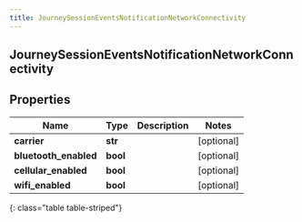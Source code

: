 ```yaml
---
title: JourneySessionEventsNotificationNetworkConnectivity
---
```

## JourneySessionEventsNotificationNetworkConnectivity

## Properties

|Name | Type | Description | Notes|
|------------ | ------------- | ------------- | -------------|
| **carrier** | **str** |  | [optional] |
| **bluetooth_enabled** | **bool** |  | [optional] |
| **cellular_enabled** | **bool** |  | [optional] |
| **wifi_enabled** | **bool** |  | [optional] |
{: class="table table-striped"}



